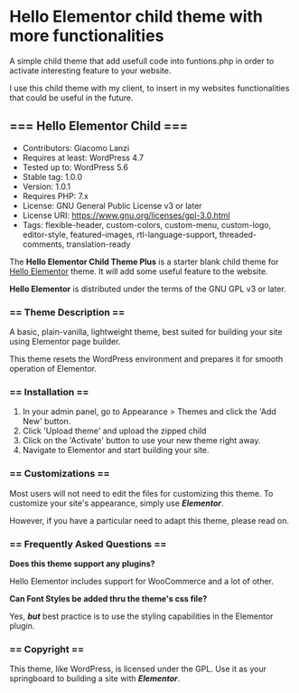# Hello Elementor child theme with more functionalities

A simple child theme that add usefull code into funtions.php in order to activate interesting feature to your website.

I use this child theme with my client, to insert in my websites functionalities that could be useful in the future.

## === Hello Elementor Child ===

* Contributors: Giacomo Lanzi
* Requires at least: WordPress 4.7
* Tested up to: WordPress 5.6
* Stable tag: 1.0.0
* Version: 1.0.1
* Requires PHP: 7.x
* License: GNU General Public License v3 or later
* License URI: https://www.gnu.org/licenses/gpl-3.0.html
* Tags: flexible-header, custom-colors, custom-menu, custom-logo, editor-style, featured-images, rtl-language-support, threaded-comments, translation-ready

The **Hello Elementor Child Theme Plus** is a starter blank child theme for [Hello Elementor](https://wordpress.org/themes/hello-elementor/) theme. It will add some useful feature to the website.

**Hello Elementor** is distributed under the terms of the GNU GPL v3 or later.

### == Theme Description ==

A basic, plain-vanilla, lightweight theme, best suited for building your site using Elementor page builder.

This theme resets the WordPress environment and prepares it for smooth operation of Elementor.

### == Installation ==

1. In your admin panel, go to Appearance > Themes and click the 'Add New' button.
2. Click 'Upload theme' and upload the zipped child
3. Click on the 'Activate' button to use your new theme right away.
4. Navigate to Elementor and start building your site.

### == Customizations ==

Most users will not need to edit the files for customizing this theme.
To customize your site's appearance, simply use ***Elementor***.

However, if you have a particular need to adapt this theme, please read on.

### == Frequently Asked Questions ==

**Does this theme support any plugins?**

Hello Elementor includes support for WooCommerce and a lot of other.

**Can Font Styles be added thru the theme's css file?**

Yes, ***but*** best practice is to use the styling capabilities in the Elementor plugin.

### == Copyright ==

This theme, like WordPress, is licensed under the GPL.
Use it as your springboard to building a site with ***Elementor***.

